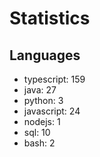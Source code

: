 # Statistics
## Languages
- typescript: 159
- java: 27
- python: 3
- javascript: 24
- nodejs: 1
- sql: 10
- bash: 2
